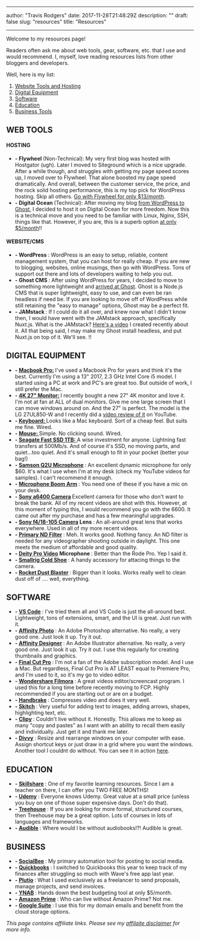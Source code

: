 
---
author: "Travis Rodgers"
date:  2017-11-28T21:48:29Z
description:  ""
draft:  false
slug:  "resources"
title:  "Resources"

---
<style>
  div.text ul li {
    list-style-type: none;
  }
</style>
<p>Welcome to my resources page!</p>

<p>Readers often ask me about web tools, gear, software, etc. that I use and would recommend. I, myself, love reading resources lists from other bloggers and developers.</p>

<p>Well, here is my list:</p>
<ol>
  <li><a href="#web-tools">Website Tools and Hosting</a></li>
  <li><a href="#digital-equipment">Digital Equipment</a></li>
  <li><a href="#software">Software</a></li>
  <li><a href="#education">Education</a></li>
  <li><a href="#business-tools">Business Tools</a></li>
</ol>

<h2 id="web-tools">WEB TOOLS</h2>

<div class="recommendation">
  <h4>HOSTING</h4>
  <ul>
    <li><strong>- Flywheel </strong>(Non-Technical): My very first blog was hosted with Hostgator (ugh). Later I moved to Siteground which is a nice upgrade. After a while though, and struggles with getting my page speed scores up, I moved over to Flywheel. That alone boosted my page speed dramatically. And overall, between the customer service, the price, and the rock solid hosting performance, this is my top pick for WordPress hosting. Skip all others. <a href="https://travis.media/recommends/flywheel" target="_blank">Go with Flywheel for only $13/month</a>.</li>
    <li><strong>- Digital Ocean </strong>(Technical): After moving my blog <a href="https://youtu.be/g7LvDt7XcWY" target="_blank">from WordPress to Ghost</a>, I decided to host it on Digital Ocean for more freedom. Now this is a technical move and you need to be familiar with Linux, Nginx, SSH, things like that. However, if you are, this is a superb option <a href="https://travis.media/recommends/do" target="_blank">at only $5/month</a>!!</li>
  </ul>
  <h4>WEBSITE/CMS</h4>
  <ul>
    <li><strong>- WordPress </strong>: WordPress is an easy to setup, reliable, content management system, that you can host for really cheap. If you are new to blogging, websites, online musings, then go with WordPress. Tons of support out there and lots of developers waiting to help you out.</li>
    <li><strong>- Ghost CMS </strong>: After using WordPress for years, I decided to move to something more lightweight and <a href="https://youtu.be/g7LvDt7XcWY" target="_blank">arrived at Ghost</a>. Ghost is a Node.js CMS that is super lightweight, easy to use, and can even be ran headless if need be. If you are looking to move off of WordPress while still retaining the "easy to manage" options, Ghost may be a perfect fit. </li>
    <li><strong>- JAMstack </strong>: If I could do it all over, and knew now what I didn't know then, I would have went with the JAMstack approach, specifically Nuxt.js. What is the JAMstack? <a href="https://youtu.be/Sh1i-gMH4bo" target="_blank">Here's a video</a> I created recently about it. All that being said, I may make my Ghost install headless, and put Nuxt.js on top of it. We'll see. </a>!!</li>
  </ul>
</div>

<h2 id="digital-equipment">DIGITAL EQUIPMENT</h2>
<div class="recommendation">
  <ul>
    <li><strong>- <u>Macbook Pro:</u> </strong>I've used a Macbook Pro for years and think it's the best. Currently I'm using a 13" 2017, 2.3 GHz Intel Core i5 model. I started using a PC at work and PC's are great too. But outside of work, I still prefer the Mac.</li>
    <li><strong>- <a href="https://amzn.to/2xrYoK0" target="_blank"><u>4K 27" Monitor:</u></a> </strong>I recently bought a new 27" 4K monitor and love it. I'm not at fan at ALL of dual monitors. Give me one large screen that I can move windows around on. And the 27" is perfect. The model is the LG 27UL850-W and I recently did a <a href="https://youtu.be/9ykCfSZh-_4" target="_blank">video review of it</a> on YouTube.</li>
    <li><strong>- <a href="https://amzn.to/2JgXkek" target="_blank"><u>Keyboard:</u> </a></strong>Looks like a Mac keyboard. Sort of a cheap feel. But suits me fine. Wired.</li>
    <li><strong>- <a href="https://amzn.to/33SweUA" target="_blank"><u>Mouse:</u> </a></strong>Simple. No clicking sound. Wired. </li>
    <li><strong>- <a href="https://amzn.to/2UAlfuL" target="_blank"><u>Seagate Fast SSD 1TB:</u> </a></strong>A wise investment for anyone. Lightning fast transfers at 500Mb/s. And of course it's SSD, no moving parts, and quiet...too quiet. And it's small enough to fit in your pocket (better your bag!)</li>
    <li><strong>- <a href="https://amzn.to/2UEJc43" target="_blank"><u>Samson Q2U Microphone</u></a> </strong>: An excellent dynamic microphone for only $60. It's what I use when I'm at my desk (check my YouTube videos for samples). I can't recommend it enough. </li>
    <li><strong>- <a href="https://amzn.to/2y1Gv4K" target="_blank"><u>Microphone Boom Arm</u></a> </strong>: You need one of these if you have a mic on your desk.</li>    
    <li><strong>- <a href="https://amzn.to/2WGMFBK" target="_blank"><u>Sony a6400 Camera</u></a> </strong>Excellent camera for those who don't want to break the bank. All of my recent videos are shot with this. However, at this moment of typing this, I would recommend you go with the 6600. It came out after my purchase and has a few meaningful upgrades.</li>    
    <li><strong>- <a href="https://amzn.to/2vOMJEx" target="_blank"><u>Sony f4/18-105 Camera</u></a> Lens </strong>: An all-around great lens that works everywhere. Used in all of my more recent videos.</li>    
    <li><strong>- <a href="https://amzn.to/33WkQHn" target="_blank"><u>Primary ND Filter</u></a> </strong>: Meh. It works good. Nothing fancy. An ND filter is needed for any videographer shooting outside in daylight. This one meets the medium of affordable and good quality.</li>    
    <li><strong>- <a href="https://amzn.to/2Uh932Q" target="_blank"><u>Deity Pro Video</u></a> Microphone </strong>: Better than the Rode Pro. Yep I said it.</li>    
    <li><strong>- <a href="https://amzn.to/2QJ1C2c" target="_blank"><u>Smallrig Cold Shoe</u></a> </strong>: A handy accessory for attacing things to the camera.</li>    
    <li><strong>- <a href="https://amzn.to/2wusigy" target="_blank"><u>Rocket Dust Blaster</u></a> </strong>: Bigger than it looks. Works really well to clean dust off of .... well, everything.</li>    
  </ul>
</div>

<h2 id="software">SOFTWARE</h2>
<div class="recommendation">
  <ul>
    <li><strong>- <a href="https://code.visualstudio.com/" target="_blank"><u>VS Code</u></a> </strong>: I've tried them all and VS Code is just the all-around best. Lightweight, tons of extensions, smart, and the UI is great. Just run with it. </li> 
    <li><strong>- <a href="https://affinity.serif.com/en-us/photo/" target="_blank"><u>Affinity Photo</u></a> </strong>: An Adobe Photoshop alternative. No really, a very good one. Just look it up. Try it out.</li> 
    <li><strong>- <a href="https://affinity.serif.com/en-us/designer/full-feature-list/" target="_blank"><u>Affinity Designer</u></a> </strong>: An Adobe Illustrator alternative. No really, a very good one. Just look it up. Try it out. I use this regularly for creating thumbnails and graphics.</li> 
    <li><strong>- <a href="https://www.apple.com/final-cut-pro/" target="_blank"><u>Final Cut Pro</u></a> </strong>: I'm not a fan of the Adobe subscription model. And I use a Mac. But regardless, Final Cut Pro is AT LEAST equal to Premiere Pro, and I'm used to it, so it's my go to video editor.</li> 
    <li><strong>- <a href="https://filmora.wondershare.com/" target="_blank"><u>Wondershare Filmora</u></a> </strong>: A great videos editor/screencast program. I used this for a long time before recently moving to FCP. Highly recommended if you are starting out or are on a budget.</li> 
    <li><strong>- <a href="https://handbrake.fr/" target="_blank"><u>Handbrake</u></a> </strong>: Compresses video and does it very well. </li> 
    <li><strong>- <a href="https://evernote.com/products/skitch" target="_blank"><u>Skitch</u></a> </strong>: Very useful for adding text to images, adding arrows, shapes, highlighting text, etc.</li> 
    <li><strong>- <a href="https://github.com/Clipy/Clipy" target="_blank"><u>Clipy</u></a> </strong>: Couldn't live without it. Honestly. This allows me to keep as many "copy and pastes" as I want with an ability to recall them easily and individually. Just get it and thank me later. </li> 
    <li><strong>- <a href="https://mizage.com/divvy/" target="_blank"><u>Divvy</u></a> </strong>: Resize and rearrange windows on your computer with ease. Assign shortcut keys or just draw in a grid where you want the windows. Another tool I couldnt do without. You can see it in action <a href="https://www.youtube.com/watch?v=rai3Ggy5hno" target="_blank">here</a>.</li> 
  </ul>
</div>

<h2 id="education">EDUCATION</h2>
<div class="recommendation">
  <ul>
    <li><strong>- <a href="https://travis.media/recommends/skillshare" target="_blank"><u>Skillshare</u></a> </strong>: One of my favorite learning resources. Since I am a teacher on there, I can offer you TWO FREE MONTHS!</li> 
    <li><strong>- <a href="https://click.linksynergy.com/deeplink?id=byQ1B*3xS1w&mid=39197&murl=https%3A%2F%2Fwww.udemy.com" target="_blank"><u>Udemy</u></a> </strong>: Everyone knows Udemy. Great value at a small price (unless you buy on one of those super expensive days. Don't do that).</li> 
    <li><strong>- <a href="https://travis.media/recommends/treehouse" target="_blank"><u>Treehouse</u></a> </strong>: If you are looking for more formal, structured courses, then Treehouse may be a great option. Lots of courses in lots of languages and frameworks.</li> 
    <li><strong>- <a href="https://travis.media/recommends/audible" target="_blank"><u>Audible</u></a> </strong>: Where would I be without audiobooks!?! Audible is great.</li> 
  </ul>
</div>

<h2 id="business-tools">BUSINESS</h2>
<div class="recommendation">
  <ul>
    <li><strong>- <a href="https://travis.media/recommends/socialbeesite" target="_blank"><u>SocialBee</u></a> </strong>: My primary automation tool for posting to social media.</li> 
    <li><strong>- <a href="https://quickbooks.intuit.com/" target="_blank"><u>Quickbooks</u></a> </strong>: I switched to Quickbooks this year to keep track of my finances after struggling so much with Wave's free app last year.</li> 
    <li><strong>- <a href="https://travis.media/recommends/plutio" target="_blank"><u>Plutio</u></a> </strong>: What I used exclusively as a freelancer to send proposals, manage projects, and send invoices.</li> 
    <li><strong>- <a href="https://ynab.com/referral/?ref=FNjd2k5ZDZcKgYsj&utm_source=customer_referral" target="_blank"><u>YNAB</u></a> </strong>: Hands down the best budgeting tool at only $5/month.</li> 
    <li><strong>- <a href="https://travis.media/recommends/amazonprime" target="_blank"><u>Amazon Prime</u></a> </strong>: Who can live without Amazon Prime? Not me.</li> 
    <li><strong>- <a href="https://travis.media/recommends/gsuite" target="_blank"><u>Google Suite</u></a> </strong>: I use this for my domain emails and benefit from the cloud storage options.</li> 
  </ul>
</div>

<p><em>This page contains affiliate links. Please see my <a href="https://travis.media/affiliate-disclaimer/">affilaite disclaimer</a> for more info.</em></p>
